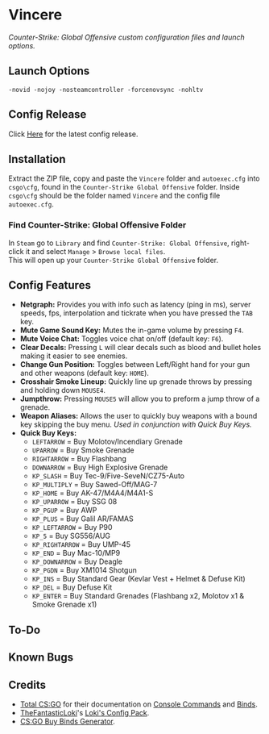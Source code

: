 # Vincere
*Counter-Strike: Global Offensive custom configuration files and launch options.*  

## Launch Options
```
-novid -nojoy -nosteamcontroller -forcenovsync -nohltv
```

## Config Release
Click [Here](https://github.com/ImperareTibi/Vincere/archive/refs/heads/master.zip) for the latest config release.  

## Installation
Extract the ZIP file, copy and paste the `Vincere` folder and `autoexec.cfg` into `csgo\cfg`, found in the `Counter-Strike Global Offensive` folder. Inside `csgo\cfg` should be the folder named `Vincere` and the config file `autoexec.cfg`.

### Find Counter-Strike: Global Offensive Folder
In `Steam` go to `Library` and find `Counter-Strike: Global Offensive`, right-click it and select `Manage` > `Browse local files`.  
This will open up your `Counter-Strike Global Offensive` folder.

## Config Features
* **Netgraph:** Provides you with info such as latency (ping in ms), server speeds, fps, interpolation and tickrate when you have pressed the `TAB` key.
* **Mute Game Sound Key:** Mutes the in-game volume by pressing `F4`.
* **Mute Voice Chat:** Toggles voice chat on/off (default key: `F6`).
* **Clear Decals:** Pressing `L` will clear decals such as blood and bullet holes making it easier to see enemies.
* **Change Gun Position:** Toggles between Left/Right hand for your gun and other weapons (default key: `HOME`).
* **Crosshair Smoke Lineup:** Quickly line up grenade throws by pressing and holding down `MOUSE4`.
* **Jumpthrow:** Pressing `MOUSE5` will allow you to preform a jump throw of a grenade.
* **Weapon Aliases:** Allows the user to quickly buy weapons with a bound key skipping the buy menu. *Used in conjunction with Quick Buy Keys.*
* **Quick Buy Keys:**
  * `LEFTARROW` = Buy Molotov/Incendiary Grenade
  * `UPARROW` = Buy Smoke Grenade
  * `RIGHTARROW` = Buy Flashbang
  * `DOWNARROW` = Buy High Explosive Grenade
  * `KP_SLASH` = Buy Tec-9/Five-SeveN/CZ75-Auto
  * `KP_MULTIPLY` = Buy Sawed-Off/MAG-7
  * `KP_HOME` = Buy AK-47/M4A4/M4A1-S
  * `KP_UPARROW` = Buy SSG 08
  * `KP_PGUP` = Buy AWP
  * `KP_PLUS` = Buy Galil AR/FAMAS
  * `KP_LEFTARROW` = Buy P90
  * `KP_5` = Buy SG556/AUG 
  * `KP_RIGHTARROW` = Buy UMP-45 
  * `KP_END` = Buy Mac-10/MP9
  * `KP_DOWNARROW` = Buy Deagle
  * `KP_PGDN` = Buy XM1014 Shotgun
  * `KP_INS` = Buy Standard Gear (Kevlar Vest + Helmet & Defuse Kit)
  * `KP_DEL` = Buy Defuse Kit
  * `KP_ENTER` = Buy Standard Grenades (Flashbang x2, Molotov x1 & Smoke Grenade x1)

## To-Do

## Known Bugs

## Credits
* [Total CS:GO](https://totalcsgo.com/) for their documentation on [Console Commands](https://totalcsgo.com/commands) and [Binds](https://totalcsgo.com/binds).
* [TheFantasticLoki](https://github.com/TheFantasticLoki)'s [Loki's Config Pack](https://github.com/TheFantasticLoki/Loki-s-Auto-Exec-Pack).
* [CS:GO Buy Binds Generator](https://csgobuynds.com/buy-binds-generator.html#!/).
